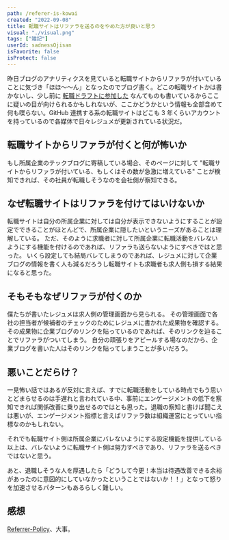 ```yaml
---
path: /referer-is-kowai
created: "2022-09-08"
title: 転職サイトはリファラを送るのをやめた方が良いと思う
visual: "./visual.png"
tags: ["雑記"]
userId: sadnessOjisan
isFavorite: false
isProtect: false
---
```


昨日ブログのアナリティクスを見ていると転職サイトからリファラが付いていることに気づき「ほほ〜〜ん」となったのでブログ書く。どこの転職サイトかは書かないし、少し前に [転職ドラフトに参加した](https://blog.ojisan.io/job-draft-202209/) なんてものも書いているからここに疑いの目が向けられるかもしれないが、ここかどうかという情報も全部含めて何も喋らない。GitHub 連携する系の転職サイトはどこも 3 年くらいアカウントを持っているので各媒体で日々レジュメが更新されている状況だ。

## 転職サイトからリファラが付くと何が怖いか

もし所属企業のテックブログに寄稿している場合、そのページに対して "転職サイトからリファラが付いている、もしくはその数が急激に増えている" ことが検知できれば、その社員が転職しそうなのを会社側が察知できる。

## なぜ転職サイトはリファラを付けてはいけないか

転職サイトは自分の所属企業に対しては自分が表示できないようにすることが設定でできることがほとんどで、所属企業に隠したいというニーズがあることは理解している。
ただ、そのように求職者に対して所属企業に転職活動をバレないようにする機能を付けるのであれば、リファラも送らないようにすべきではと思った。
いくら設定しても結局バレてしまうのであれば、レジュメに対して企業ブログの情報を書く人も減るだろうし転職サイトも求職者も求人側も損する結果になると思った。

## そもそもなぜリファラが付くのか

僕たちが書いたレジュメは求人側の管理画面から見られる。
その管理画面で各社の担当者が候補者のチェックのためにレジュメに書かれた成果物を確認する。
その成果物に企業ブログのリンクを貼っているのであれば、そのリンクを辿ることでリファラがついてしまう。
自分の頑張りをアピールする場なのだから、企業ブログを書いた人はそのリンクを貼ってしまうことが多いだろう。

## 悪いことだらけ？

一見怖い話ではあるが反対に言えば、すでに転職活動をしている時点でもう思いとどまらせるのは手遅れと言われている中、事前にエンゲージメントの低下を察知できれば関係改善に乗り出せるのではとも思った。退職の察知と書けば聞こえは悪いが、エンゲージメント指標と言えばリファラ数は組織運営にとっていい指標なのかもしれない。

それでも転職サイト側は所属企業にバレないようにする設定機能を提供している以上は、バレないように転職サイト側は努力すべきであり、リファラを送るべきではないと思う。

あと、退職しそうな人を厚遇したら「どうして今更！本当は待遇改善できる余裕があったのに意図的にしていなかったということではないか！！」となって怒りを加速させるパターンもあるらしく難しい。

## 感想

[Referrer-Policy](https://developer.mozilla.org/ja/docs/Web/HTTP/Headers/Referrer-Policy)、大事。
